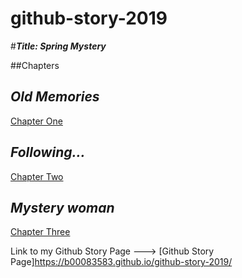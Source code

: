 # github-story-2019

#**_Title: Spring Mystery_**

##Chapters

## **_Old Memories_**
[Chapter One](Chapter01.md)

## **_Following..._**
[Chapter Two](Chapter02.md)

## **_Mystery woman_**
[Chapter Three](Chapter03.md)

Link to my Github Story Page ---> [Github Story Page]https://b00083583.github.io/github-story-2019/
